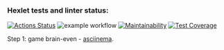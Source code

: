 ### Hexlet tests and linter status:

[![Actions Status](https://github.com/EvSedov/fullstack-javascript-project-lvl1/workflows/hexlet-check/badge.svg)](https://github.com/EvSedov/fullstack-javascript-project-lvl1/actions)
![example workflow](https://github.com/EvSedov/fullstack-javascript-project-lvl1/actions/workflows/action-on-push.yml/badge.svg)
[![Maintainability](https://api.codeclimate.com/v1/badges/d353bdfd3dc1138fc22e/maintainability)](https://codeclimate.com/github/EvSedov/fullstack-javascript-project-lvl1/maintainability)
[![Test Coverage](https://api.codeclimate.com/v1/badges/d353bdfd3dc1138fc22e/test_coverage)](https://codeclimate.com/github/EvSedov/fullstack-javascript-project-lvl1/test_coverage)

Step 1: game brain-even - [asciinema](https://asciinema.org/a/U7SjhOXBfqnyaGK0LTBD1ShLa).